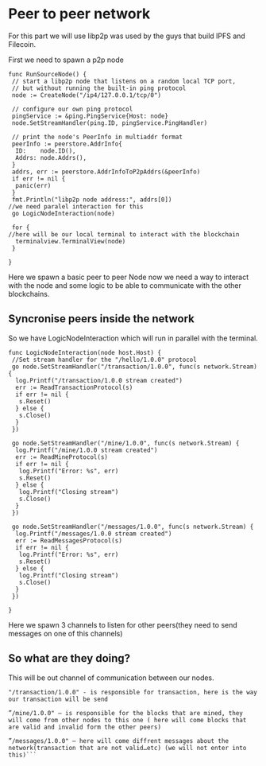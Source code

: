 # Peer to peer network

For this part we will use libp2p was used by the guys that build IPFS and Filecoin.

First we need to spawn a p2p node

```
func RunSourceNode() {
 // start a libp2p node that listens on a random local TCP port,
 // but without running the built-in ping protocol
 node := CreateNode("/ip4/127.0.0.1/tcp/0")

 // configure our own ping protocol
 pingService := &ping.PingService{Host: node}
 node.SetStreamHandler(ping.ID, pingService.PingHandler)

 // print the node's PeerInfo in multiaddr format
 peerInfo := peerstore.AddrInfo{
  ID:    node.ID(),
  Addrs: node.Addrs(),
 }
 addrs, err := peerstore.AddrInfoToP2pAddrs(&peerInfo)
 if err != nil {
  panic(err)
 }
 fmt.Println("libp2p node address:", addrs[0])
//we need paralel interaction for this 
 go LogicNodeInteraction(node)

 for {
//here will be our local terminal to interact with the blockchain
  terminalview.TerminalView(node)
 }

}

```

Here we spawn a basic peer to peer Node now we need a way to interact with the node and some logic to be able to communicate with the other blockchains.

## Syncronise peers inside the network

So we have LogicNodeInteraction which will run in parallel with the terminal.

```
func LogicNodeInteraction(node host.Host) {
 //Set stream handler for the "/hello/1.0.0" protocol
 go node.SetStreamHandler("/transaction/1.0.0", func(s network.Stream) {
  log.Printf("/transaction/1.0.0 stream created")
  err := ReadTransactionProtocol(s)
  if err != nil {
   s.Reset()
  } else {
   s.Close()
  }
 })

 go node.SetStreamHandler("/mine/1.0.0", func(s network.Stream) {
  log.Printf("/mine/1.0.0 stream created")
  err := ReadMineProtocol(s)
  if err != nil {
   log.Printf("Error: %s", err)
   s.Reset()
  } else {
   log.Printf("Closing stream")
   s.Close()
  }
 })

 go node.SetStreamHandler("/messages/1.0.0", func(s network.Stream) {
  log.Printf("/messages/1.0.0 stream created")
  err := ReadMessagesProtocol(s)
  if err != nil {
   log.Printf("Error: %s", err)
   s.Reset()
  } else {
   log.Printf("Closing stream")
   s.Close()
  }
 })

}

```

Here we spawn 3 channels to listen for other peers(they need to send messages on one of this channels)

## So what are they doing?

This will be out channel of communication between our nodes.
```
"/transaction/1.0.0" - is responsible for transaction, here is the way our transaction will be send

”/mine/1.0.0" — is responsible for the blocks that are mined, they will come from other nodes to this one ( here will come blocks that are valid and invalid form the other peers)

”/messages/1.0.0" — here will come diffrent messages about the network(transaction that are not valid…etc) (we will not enter into this)```


